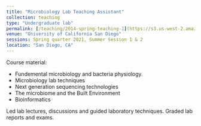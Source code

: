 ```yaml
---
title: "Microbiology Lab Teaching Assistant"
collection: teaching
type: "Undergraduate lab"
permalink: [/teaching/2014-spring-teaching-1](https://s3.us-west-2.amazonaws.com/course-syllabi.ucsd.edu/syllabi/WI20/995911.pdf?X-Amz-Expires=86400&X-Amz-Algorithm=AWS4-HMAC-SHA256&X-Amz-Credential=AKIAQJOAIALT3422W2MX/20240824/us-west-2/s3/aws4_request&X-Amz-Date=20240824T065523Z&X-Amz-SignedHeaders=host&X-Amz-Signature=1af1aa54be39e323ec4b48e72589d193057f5d786e3842ba09e346fd4a3c7e52)
venue: "University of California San Diego"
sessions: Spring quarter 2021, Summer Session 1 & 2
location: "San Diego, CA"
---
```

Course material:
- Fundemental microbiology and bacteria physiology.
- Microbiology lab techniques
- Next generation sequencing technologies
- The microbiome and the Built Environment
- Bioinformatics

Led lab lectures, discussions and guided laboratory techniques. Graded lab reports and exams.

